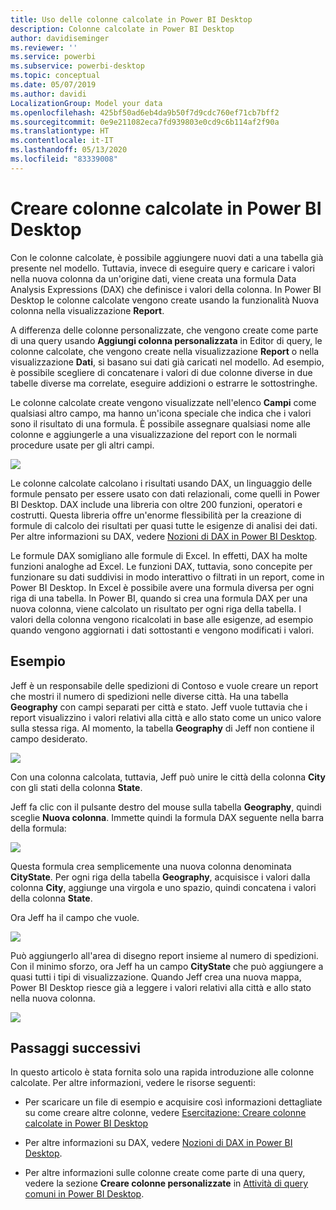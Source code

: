 ```yaml
---
title: Uso delle colonne calcolate in Power BI Desktop
description: Colonne calcolate in Power BI Desktop
author: davidiseminger
ms.reviewer: ''
ms.service: powerbi
ms.subservice: powerbi-desktop
ms.topic: conceptual
ms.date: 05/07/2019
ms.author: davidi
LocalizationGroup: Model your data
ms.openlocfilehash: 425bf50ad6eb4da9b50f7d9cdc760ef71cb7bff2
ms.sourcegitcommit: 0e9e211082eca7fd939803e0cd9c6b114af2f90a
ms.translationtype: HT
ms.contentlocale: it-IT
ms.lasthandoff: 05/13/2020
ms.locfileid: "83339008"
---
```

# <a name="create-calculated-columns-in-power-bi-desktop"></a>Creare colonne calcolate in Power BI Desktop
Con le colonne calcolate, è possibile aggiungere nuovi dati a una tabella già presente nel modello. Tuttavia, invece di eseguire query e caricare i valori nella nuova colonna da un'origine dati, viene creata una formula Data Analysis Expressions (DAX) che definisce i valori della colonna. In Power BI Desktop le colonne calcolate vengono create usando la funzionalità Nuova colonna nella visualizzazione **Report**.

A differenza delle colonne personalizzate, che vengono create come parte di una query usando **Aggiungi colonna personalizzata** in Editor di query, le colonne calcolate, che vengono create nella visualizzazione **Report** o nella visualizzazione **Dati**, si basano sui dati già caricati nel modello. Ad esempio, è possibile scegliere di concatenare i valori di due colonne diverse in due tabelle diverse ma correlate, eseguire addizioni o estrarre le sottostringhe.

Le colonne calcolate create vengono visualizzate nell'elenco **Campi** come qualsiasi altro campo, ma hanno un'icona speciale che indica che i valori sono il risultato di una formula. È possibile assegnare qualsiasi nome alle colonne e aggiungerle a una visualizzazione del report con le normali procedure usate per gli altri campi.

![](media/desktop-calculated-columns/calccolinpbid_fields.png)

Le colonne calcolate calcolano i risultati usando DAX, un linguaggio delle formule pensato per essere usato con dati relazionali, come quelli in Power BI Desktop. DAX include una libreria con oltre 200 funzioni, operatori e costrutti. Questa libreria offre un'enorme flessibilità per la creazione di formule di calcolo dei risultati per quasi tutte le esigenze di analisi dei dati. Per altre informazioni su DAX, vedere [Nozioni di DAX in Power BI Desktop](desktop-quickstart-learn-dax-basics.md).

Le formule DAX somigliano alle formule di Excel. In effetti, DAX ha molte funzioni analoghe ad Excel. Le funzioni DAX, tuttavia, sono concepite per funzionare su dati suddivisi in modo interattivo o filtrati in un report, come in Power BI Desktop. In Excel è possibile avere una formula diversa per ogni riga di una tabella. In Power BI, quando si crea una formula DAX per una nuova colonna, viene calcolato un risultato per ogni riga della tabella. I valori della colonna vengono ricalcolati in base alle esigenze, ad esempio quando vengono aggiornati i dati sottostanti e vengono modificati i valori.

## <a name="lets-look-at-an-example"></a>Esempio
Jeff è un responsabile delle spedizioni di Contoso e vuole creare un report che mostri il numero di spedizioni nelle diverse città. Ha una tabella **Geography** con campi separati per città e stato. Jeff vuole tuttavia che i report visualizzino i valori relativi alla città e allo stato come un unico valore sulla stessa riga. Al momento, la tabella **Geography** di Jeff non contiene il campo desiderato.

![](media/desktop-calculated-columns/calccolinpbid_cityandstatefields.png)

Con una colonna calcolata, tuttavia, Jeff può unire le città della colonna **City** con gli stati della colonna **State**.

Jeff fa clic con il pulsante destro del mouse sulla tabella **Geography**, quindi sceglie **Nuova colonna**. Immette quindi la formula DAX seguente nella barra della formula:

![](media/desktop-calculated-columns/calccolinpbid_formula.png)

Questa formula crea semplicemente una nuova colonna denominata **CityState**. Per ogni riga della tabella **Geography**, acquisisce i valori dalla colonna **City**, aggiunge una virgola e uno spazio, quindi concatena i valori della colonna **State**.

Ora Jeff ha il campo che vuole.

![](media/desktop-calculated-columns/calccolinpbid_citystatefield.png)

Può aggiungerlo all'area di disegno report insieme al numero di spedizioni. Con il minimo sforzo, ora Jeff ha un campo **CityState** che può aggiungere a quasi tutti i tipi di visualizzazione. Quando Jeff crea una nuova mappa, Power BI Desktop riesce già a leggere i valori relativi alla città e allo stato nella nuova colonna.

![](media/desktop-calculated-columns/calccolinpbid_citystatemap.png)

## <a name="next-steps"></a>Passaggi successivi
In questo articolo è stata fornita solo una rapida introduzione alle colonne calcolate. Per altre informazioni, vedere le risorse seguenti:

* Per scaricare un file di esempio e acquisire così informazioni dettagliate su come creare altre colonne, vedere [Esercitazione: Creare colonne calcolate in Power BI Desktop](desktop-tutorial-create-calculated-columns.md)

* Per altre informazioni su DAX, vedere [Nozioni di DAX in Power BI Desktop](desktop-quickstart-learn-dax-basics.md).

* Per altre informazioni sulle colonne create come parte di una query, vedere la sezione **Creare colonne personalizzate** in [Attività di query comuni in Power BI Desktop](desktop-common-query-tasks.md).  

